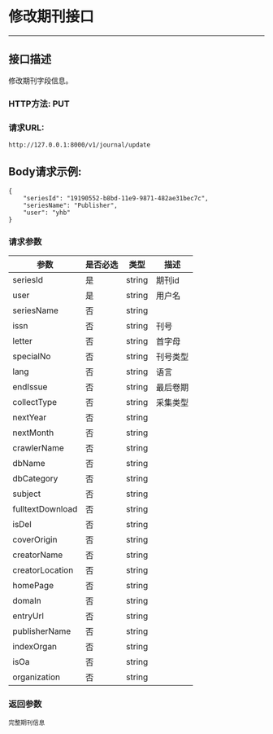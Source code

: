 # 修改期刊接口

------

## 接口描述
修改期刊字段信息。


### HTTP方法: PUT

### 请求URL: 
    http://127.0.0.1:8000/v1/journal/update

## Body请求示例:

    {
    	"seriesId": "19190552-b8bd-11e9-9871-482ae31bec7c",
    	"seriesName": "Publisher",
    	"user": "yhb"
    }
### 请求参数

|参数|是否必选|类型|描述
|-|-|-|-
|seriesId|是	|string	|期刊id
|user|是|string|用户名
|seriesName|否|string|
|issn|否	|string	|刊号
|letter|否|string|首字母
|specialNo|否|string|刊号类型
|lang|否|string|语言
|endIssue|否|string|最后卷期
|collectType|否|string|采集类型
|nextYear|否|string|
|nextMonth|否|string|
|crawlerName|否|string|
|dbName|否|string|
|dbCategory|否|string|
|subject|否|string|
|fulltextDownload|否|string|
|isDel|否|string|
|coverOrigin|否|string|
|creatorName|否|string|
|creatorLocation|否|string|
|homePage|否|string|
|domaIn|否|string|
|entryUrl|否|string|
|publisherName|否|string|
|indexOrgan|否|string|
|isOa|否|string|
|organization|否|string

    
### 返回参数
    完整期刊信息
